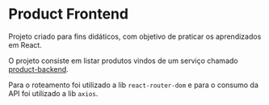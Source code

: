 # Product Frontend

Projeto criado para fins didáticos, com objetivo de praticar os aprendizados em React.

O projeto consiste em listar produtos vindos de um serviço chamado [product-backend](https://github.com/ricasousa/product-backend).

Para o roteamento foi utilizado a lib `react-router-dom` e para o consumo da API foi utilizado a lib `axios`.